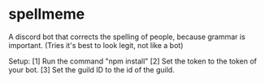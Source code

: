 # spellmeme
A discord bot that corrects the spelling of people, because grammar is important. (Tries it's best to look legit, not like a bot)

Setup:
[1] Run the command "npm install"
[2] Set the token to the token of your bot.
[3] Set the guild ID to the id of the guild.
